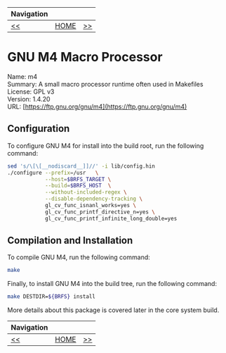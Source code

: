 | Navigation |||
| --- | --- | ---: |
| [<<](./Overview.md) | [HOME](../README.md) | [>>](./NCursesTic.md) |

# GNU M4 Macro Processor

Name: m4<br />
Summary: A small macro processor runtime often used in Makefiles<br />
License: GPL v3<br />
Version: 1.4.20<br />
URL: [https://ftp.gnu.org/gnu/m4](https://ftp.gnu.org/gnu/m4)<br />

## Configuration

To configure GNU M4 for install into the build root, run the following command:

```bash
sed 's/\[\[__nodiscard__]]//' -i lib/config.hin
./configure --prefix=/usr   \
            --host=$BRFS_TARGET \
            --build=$BRFS_HOST  \
            --without-included-regex \
            --disable-dependency-tracking \
        	gl_cv_func_isnanl_works=yes \
	        gl_cv_func_printf_directive_n=yes \
	        gl_cv_func_printf_infinite_long_double=yes
```

## Compilation and Installation

To compile GNU M4, run the following command:

```bash
make
```

Finally, to install GNU M4 into the build tree, run the following command:

```bash
make DESTDIR=${BRFS} install
```

More details about this package is covered later in the core system build.

| Navigation |||
| --- | --- | ---: |
| [<<](./Overview.md) | [HOME](../README.md) | [>>](./NCursesTic.md) |
